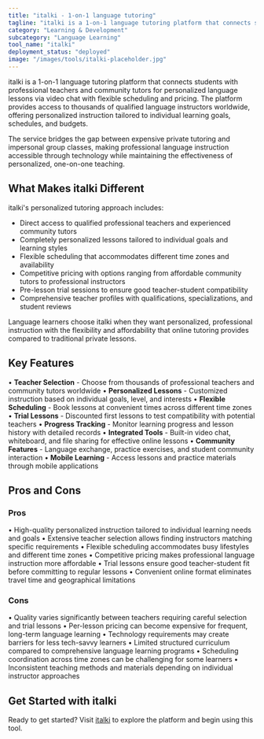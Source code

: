 ```yaml
---
title: "italki - 1-on-1 language tutoring"
tagline: "italki is a 1-on-1 language tutoring platform that connects students with professional teachers and community tutors for personalized language lessons via video chat with flexible scheduling and pricing..."
category: "Learning & Development"
subcategory: "Language Learning"
tool_name: "italki"
deployment_status: "deployed"
image: "/images/tools/italki-placeholder.jpg"
---
```


italki is a 1-on-1 language tutoring platform that connects students with professional teachers and community tutors for personalized language lessons via video chat with flexible scheduling and pricing. The platform provides access to thousands of qualified language instructors worldwide, offering personalized instruction tailored to individual learning goals, schedules, and budgets.

The service bridges the gap between expensive private tutoring and impersonal group classes, making professional language instruction accessible through technology while maintaining the effectiveness of personalized, one-on-one teaching.

## What Makes italki Different

italki's personalized tutoring approach includes:
- Direct access to qualified professional teachers and experienced community tutors
- Completely personalized lessons tailored to individual goals and learning styles
- Flexible scheduling that accommodates different time zones and availability
- Competitive pricing with options ranging from affordable community tutors to professional instructors
- Pre-lesson trial sessions to ensure good teacher-student compatibility
- Comprehensive teacher profiles with qualifications, specializations, and student reviews

Language learners choose italki when they want personalized, professional instruction with the flexibility and affordability that online tutoring provides compared to traditional private lessons.

## Key Features

• **Teacher Selection** - Choose from thousands of professional teachers and community tutors worldwide
• **Personalized Lessons** - Customized instruction based on individual goals, level, and interests
• **Flexible Scheduling** - Book lessons at convenient times across different time zones
• **Trial Lessons** - Discounted first lessons to test compatibility with potential teachers
• **Progress Tracking** - Monitor learning progress and lesson history with detailed records
• **Integrated Tools** - Built-in video chat, whiteboard, and file sharing for effective online lessons
• **Community Features** - Language exchange, practice exercises, and student community interaction
• **Mobile Learning** - Access lessons and practice materials through mobile applications

## Pros and Cons

### Pros
• High-quality personalized instruction tailored to individual learning needs and goals
• Extensive teacher selection allows finding instructors matching specific requirements
• Flexible scheduling accommodates busy lifestyles and different time zones
• Competitive pricing makes professional language instruction more affordable
• Trial lessons ensure good teacher-student fit before committing to regular lessons
• Convenient online format eliminates travel time and geographical limitations

### Cons
• Quality varies significantly between teachers requiring careful selection and trial lessons
• Per-lesson pricing can become expensive for frequent, long-term language learning
• Technology requirements may create barriers for less tech-savvy learners
• Limited structured curriculum compared to comprehensive language learning programs
• Scheduling coordination across time zones can be challenging for some learners
• Inconsistent teaching methods and materials depending on individual instructor approaches

## Get Started with italki

Ready to get started? Visit [italki](https://www.italki.com/) to explore the platform and begin using this tool.